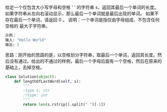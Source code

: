
给定一个仅包含大小写字母和空格 ' ' 的字符串 s，返回其最后一个单词的长度。
如果字符串从左向右滚动显示，那么最后一个单词就是最后出现的单词。
如果不存在最后一个单词，请返回 0 。
说明：一个单词是指仅由字母组成、不包含任何空格的 最大子字符串。
```python
示例：
输入: "Hello World"
输出: 5
```
思路：刚开始的思路的是，以空格划分字符串，取最后一个单词，返回其长度。然后没有通过。给出的不通过的样例，最后一个字母后面有一个空格，然后在原来的基础上，去掉空格。
```python
class Solution(object):
    def lengthOfLastWord(self, s):
        """
        :type s: str
        :rtype: int
        """
        return len(s.rstrip().split(" ")[-1])
```
